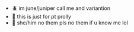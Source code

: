 - 🪲 im june/juniper call me and variantion
- 🌱 this is just for pt prolly
- 📗 she/him no them pls no them if u know me lol
<!---
jjunip/jjunip is a ✨ special ✨ repository because its `README.md` (this file) appears on your GitHub profile.
You can click the Preview link to take a look at your changes.
--->
